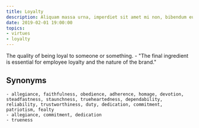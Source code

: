 ```yaml
---
title: Loyalty
description: Aliquam massa urna, imperdiet sit amet mi non, bibendum euismod est.
date: 2019-02-01 19:00:00
topics: 
- virtues
- loyalty
---
```


The quality of being loyal to someone or something.
	- "The final ingredient is essential for employee loyalty and the nature of the brand."

## Synonyms
	- allegiance, faithfulness, obedience, adherence, homage, devotion, steadfastness, staunchness, trueheartedness, dependability, reliability, trustworthiness, duty, dedication, commitment, patriotism, fealty
	- allegiance, commitment, dedication
	- trueness

